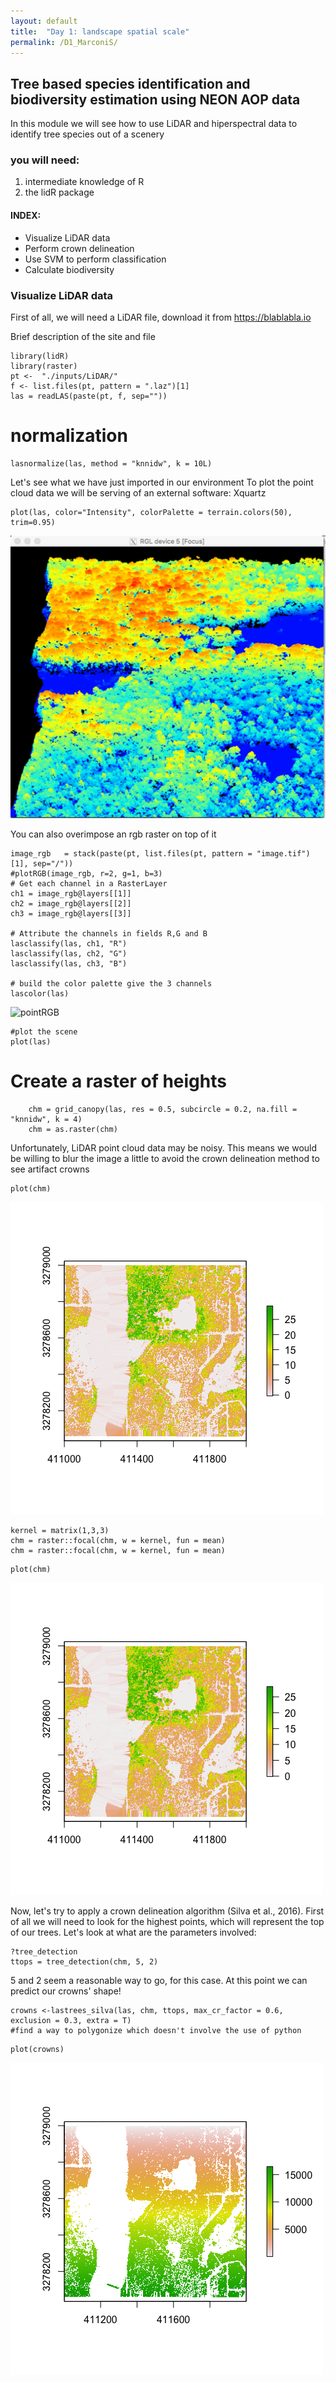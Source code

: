 ```yaml
---
layout: default
title:  "Day 1: landscape spatial scale"
permalink: /D1_MarconiS/
---
```



## Tree based species identification and biodiversity estimation using NEON AOP data

In this module we will see how to use LiDAR and hiperspectral data to identify tree species out of a scenery

### you will need:
1. intermediate knowledge of R
2. the lidR package

#### INDEX:
- Visualize LiDAR data
- Perform crown delineation
- Use SVM to perform classification
- Calculate biodiversity

### Visualize LiDAR data

First of all, we will need a LiDAR file, download it from https://blablabla.io

Brief description of the site and file

```{r}
library(lidR)
library(raster)
pt <-  "./inputs/LiDAR/"
f <- list.files(pt, pattern = ".laz")[1]
las = readLAS(paste(pt, f, sep=""))
```
# normalization

```{r}
lasnormalize(las, method = "knnidw", k = 10L)
```

Let's see what we have just imported in our environment
To plot the point cloud data we will be serving of an external software: Xquartz

```{r}
plot(las, color="Intensity", colorPalette = terrain.colors(50), trim=0.95)
```

![pointCloud](figures/pointCloud.png)


You can also overimpose an rgb raster on top of it
```{r}
image_rgb   = stack(paste(pt, list.files(pt, pattern = "image.tif")[1], sep="/"))
#plotRGB(image_rgb, r=2, g=1, b=3)
# Get each channel in a RasterLayer
ch1 = image_rgb@layers[[1]]
ch2 = image_rgb@layers[[2]]
ch3 = image_rgb@layers[[3]]

# Attribute the channels in fields R,G and B
lasclassify(las, ch1, "R")
lasclassify(las, ch2, "G")
lasclassify(las, ch3, "B")

# build the color palette give the 3 channels
lascolor(las)
```
![pointRGB](figures/pointRGB.png)

```{r}
#plot the scene
plot(las)
```

# Create a raster of heights
```{r}
    chm = grid_canopy(las, res = 0.5, subcircle = 0.2, na.fill = "knnidw", k = 4)
    chm = as.raster(chm)
```

Unfortunately, LiDAR point cloud data may be noisy. This means we would be willing to blur the image a little to avoid the crown delineation method to see artifact crowns
```{r}
plot(chm)
```
![chmNoSmooth](figures/chm_no_filter.png)


```{r}
kernel = matrix(1,3,3)
chm = raster::focal(chm, w = kernel, fun = mean)
chm = raster::focal(chm, w = kernel, fun = mean)
```

```{r}
plot(chm)
```
![chmSmooth](figures/chm_smooth.png)

Now, let's try to apply a crown delineation algorithm (Silva et al., 2016). First of all we will need to look for the highest points, which will represent the top of our trees. Let's look at what are the parameters involved:

```{r}
?tree_detection
ttops = tree_detection(chm, 5, 2)
```

5 and 2 seem a reasonable way to go, for this case. At this point we can predict our crowns' shape!

```{r}
crowns <-lastrees_silva(las, chm, ttops, max_cr_factor = 0.6, exclusion = 0.3, extra = T)
#find a way to polygonize which doesn't involve the use of python
```

```{r}
plot(crowns)
```
![crowns](figures/crowns.png)
